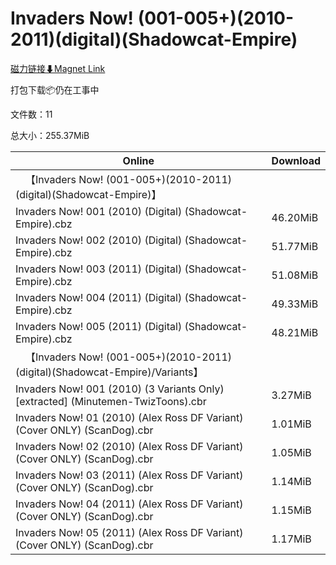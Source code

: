# Invaders Now! (001-005+)(2010-2011)(digital)(Shadowcat-Empire)

[磁力链接⬇Magnet Link](magnet:?xt=urn:btih:146903fa299dce93026f185e2f6e2b22dd2bef11&dn=Invaders%20Now%21%20%28001-005%2B%29%282010-2011%29%28digital%29%28Shadowcat-Empire%29)

打包下载📦仍在工事中

文件数：11

总大小：255.37MiB

Online | Download
--- | ---
&emsp;【Invaders Now! (001-005+)(2010-2011)(digital)(Shadowcat-Empire)】 | 
Invaders Now! 001 (2010) (Digital) (Shadowcat-Empire).cbz | 46.20MiB
Invaders Now! 002 (2010) (Digital) (Shadowcat-Empire).cbz | 51.77MiB
Invaders Now! 003 (2011) (Digital) (Shadowcat-Empire).cbz | 51.08MiB
Invaders Now! 004 (2011) (Digital) (Shadowcat-Empire).cbz | 49.33MiB
Invaders Now! 005 (2011) (Digital) (Shadowcat-Empire).cbz | 48.21MiB
&emsp;【Invaders Now! (001-005+)(2010-2011)(digital)(Shadowcat-Empire)/Variants】 | 
Invaders Now! 001 (2010) (3 Variants Only) \[extracted\] (Minutemen-TwizToons).cbr | 3.27MiB
Invaders Now! 01 (2010) (Alex Ross DF Variant) (Cover ONLY) (ScanDog).cbr | 1.01MiB
Invaders Now! 02 (2010) (Alex Ross DF Variant) (Cover ONLY) (ScanDog).cbr | 1.05MiB
Invaders Now! 03 (2011) (Alex Ross DF Variant) (Cover ONLY) (ScanDog).cbr | 1.14MiB
Invaders Now! 04 (2011) (Alex Ross DF Variant) (Cover ONLY) (ScanDog).cbr | 1.15MiB
Invaders Now! 05 (2011) (Alex Ross DF Variant) (Cover ONLY) (ScanDog).cbr | 1.17MiB